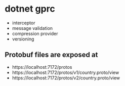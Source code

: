 # dotnet gprc

- interceptor
- message validation
- compression provider
- versioning

## Protobuf files are exposed at
- https://localhost:7172/protos
- https://localhost:7172/protos/v1/country.proto/view
- https://localhost:7172/protos/v2/country.proto/view